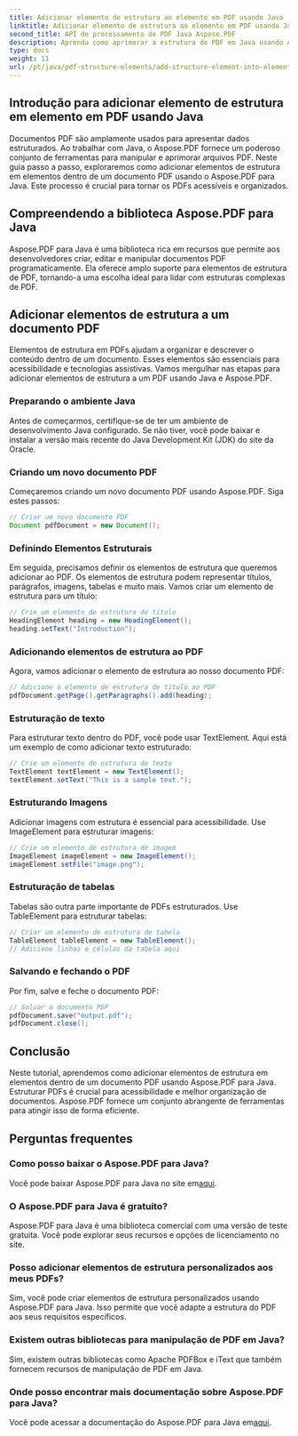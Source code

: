 ```yaml
---
title: Adicionar elemento de estrutura ao elemento em PDF usando Java
linktitle: Adicionar elemento de estrutura ao elemento em PDF usando Java
second_title: API de processamento de PDF Java Aspose.PDF
description: Aprenda como aprimorar a estrutura de PDF em Java usando Aspose.PDF para Java. Este guia passo a passo abrange a adição de elementos de estrutura para PDFs acessíveis e organizados.
type: docs
weight: 11
url: /pt/java/pdf-structure-elements/add-structure-element-into-element-in-pdf-using-java/
---
```


## Introdução para adicionar elemento de estrutura em elemento em PDF usando Java

Documentos PDF são amplamente usados para apresentar dados estruturados. Ao trabalhar com Java, o Aspose.PDF fornece um poderoso conjunto de ferramentas para manipular e aprimorar arquivos PDF. Neste guia passo a passo, exploraremos como adicionar elementos de estrutura em elementos dentro de um documento PDF usando o Aspose.PDF para Java. Este processo é crucial para tornar os PDFs acessíveis e organizados.

## Compreendendo a biblioteca Aspose.PDF para Java

Aspose.PDF para Java é uma biblioteca rica em recursos que permite aos desenvolvedores criar, editar e manipular documentos PDF programaticamente. Ela oferece amplo suporte para elementos de estrutura de PDF, tornando-a uma escolha ideal para lidar com estruturas complexas de PDF.

## Adicionar elementos de estrutura a um documento PDF

Elementos de estrutura em PDFs ajudam a organizar e descrever o conteúdo dentro de um documento. Esses elementos são essenciais para acessibilidade e tecnologias assistivas. Vamos mergulhar nas etapas para adicionar elementos de estrutura a um PDF usando Java e Aspose.PDF.

### Preparando o ambiente Java

Antes de começarmos, certifique-se de ter um ambiente de desenvolvimento Java configurado. Se não tiver, você pode baixar e instalar a versão mais recente do Java Development Kit (JDK) do site da Oracle.

### Criando um novo documento PDF

Começaremos criando um novo documento PDF usando Aspose.PDF. Siga estes passos:

```java
// Criar um novo documento PDF
Document pdfDocument = new Document();
```

### Definindo Elementos Estruturais

Em seguida, precisamos definir os elementos de estrutura que queremos adicionar ao PDF. Os elementos de estrutura podem representar títulos, parágrafos, imagens, tabelas e muito mais. Vamos criar um elemento de estrutura para um título:

```java
// Crie um elemento de estrutura de título
HeadingElement heading = new HeadingElement();
heading.setText("Introduction");
```

### Adicionando elementos de estrutura ao PDF

Agora, vamos adicionar o elemento de estrutura ao nosso documento PDF:

```java
// Adicione o elemento de estrutura de título ao PDF
pdfDocument.getPage().getParagraphs().add(heading);
```

### Estruturação de texto

Para estruturar texto dentro do PDF, você pode usar TextElement. Aqui está um exemplo de como adicionar texto estruturado:

```java
// Crie um elemento de estrutura de texto
TextElement textElement = new TextElement();
textElement.setText("This is a sample text.");
```

### Estruturando Imagens

Adicionar imagens com estrutura é essencial para acessibilidade. Use ImageElement para estruturar imagens:

```java
// Crie um elemento de estrutura de imagem
ImageElement imageElement = new ImageElement();
imageElement.setFile("image.png");
```

### Estruturação de tabelas

Tabelas são outra parte importante de PDFs estruturados. Use TableElement para estruturar tabelas:

```java
// Criar um elemento de estrutura de tabela
TableElement tableElement = new TableElement();
// Adicione linhas e células da tabela aqui
```

### Salvando e fechando o PDF

Por fim, salve e feche o documento PDF:

```java
// Salvar o documento PDF
pdfDocument.save("output.pdf");
pdfDocument.close();
```

## Conclusão

Neste tutorial, aprendemos como adicionar elementos de estrutura em elementos dentro de um documento PDF usando Aspose.PDF para Java. Estruturar PDFs é crucial para acessibilidade e melhor organização de documentos. Aspose.PDF fornece um conjunto abrangente de ferramentas para atingir isso de forma eficiente.

## Perguntas frequentes

### Como posso baixar o Aspose.PDF para Java?

 Você pode baixar Aspose.PDF para Java no site em[aqui](https://releases.aspose.com/pdf/java/).

### O Aspose.PDF para Java é gratuito?

Aspose.PDF para Java é uma biblioteca comercial com uma versão de teste gratuita. Você pode explorar seus recursos e opções de licenciamento no site.

### Posso adicionar elementos de estrutura personalizados aos meus PDFs?

Sim, você pode criar elementos de estrutura personalizados usando Aspose.PDF para Java. Isso permite que você adapte a estrutura do PDF aos seus requisitos específicos.

### Existem outras bibliotecas para manipulação de PDF em Java?

Sim, existem outras bibliotecas como Apache PDFBox e iText que também fornecem recursos de manipulação de PDF em Java.

### Onde posso encontrar mais documentação sobre Aspose.PDF para Java?

 Você pode acessar a documentação do Aspose.PDF para Java em[aqui](https://reference.aspose.com/pdf/java/).